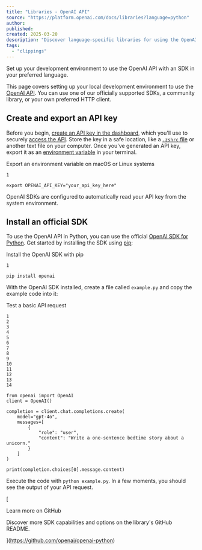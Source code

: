 ```yaml
---
title: "Libraries - OpenAI API"
source: "https://platform.openai.com/docs/libraries?language=python"
author:
published:
created: 2025-03-20
description: "Discover language-specific libraries for using the OpenAI API, including Python, Node.js, .NET, and more."
tags:
  - "clippings"
---
```

Set up your development environment to use the OpenAI API with an SDK in your preferred language.

This page covers setting up your local development environment to use the [OpenAI API](https://platform.openai.com/docs/api-reference). You can use one of our officially supported SDKs, a community library, or your own preferred HTTP client.

## Create and export an API key

Before you begin, [create an API key in the dashboard](https://platform.openai.com/api-keys), which you'll use to securely [access the API](https://platform.openai.com/docs/api-reference/authentication). Store the key in a safe location, like a [`.zshrc` file](https://www.freecodecamp.org/news/how-do-zsh-configuration-files-work/) or another text file on your computer. Once you've generated an API key, export it as an [environment variable](https://en.wikipedia.org/wiki/Environment_variable) in your terminal.

Export an environment variable on macOS or Linux systems

```highlighter
1

export OPENAI_API_KEY="your_api_key_here"
```

OpenAI SDKs are configured to automatically read your API key from the system environment.

## Install an official SDK

To use the OpenAI API in Python, you can use the official [OpenAI SDK for Python](https://github.com/openai/openai-python). Get started by installing the SDK using [pip](https://pypi.org/project/pip/):

Install the OpenAI SDK with pip

```highlighter
1

pip install openai
```

With the OpenAI SDK installed, create a file called `example.py` and copy the example code into it:

Test a basic API request

```highlighter
1
2
3
4
5
6
7
8
9
10
11
12
13
14

from openai import OpenAI
client = OpenAI()

completion = client.chat.completions.create(
    model="gpt-4o",
    messages=[
        {
            "role": "user",
            "content": "Write a one-sentence bedtime story about a unicorn."
        }
    ]
)

print(completion.choices[0].message.content)
```

Execute the code with `python example.py`. In a few moments, you should see the output of your API request.

[

Learn more on GitHub

Discover more SDK capabilities and options on the library's GitHub README.

](https://github.com/openai/openai-python)

